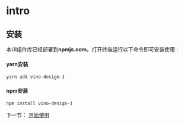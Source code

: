 # intro

## 安装

本UI组件库已经部署到**npmjs.com**。打开终端运行以下命令即可安装使用：

#### yarn安装

```
yarn add vino-design-1
```

#### npm安装

```
npm install vino-design-1
```

下一节： [开始使用](#doc/use)
